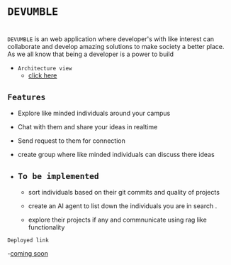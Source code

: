 # `DEVUMBLE`
#
`DEVUMBLE` is an web application where developer's with like interest can collaborate and develop amazing solutions to make society a better place. As we all know that being a developer is a power to build

- `Architecture view`
  - [click here](https://excalidraw.com/#json=elWWjyLEBfdwujv6aUqQ3,ODMx4OKqf1U-la3Mv8460A)

##
`Features`
 - 
 - Explore like minded individuals around your campus
 
 - Chat with them and share your ideas in realtime

 - Send request to them for connection

 - create group where like minded individuals can discuss there ideas 

 - `To be implemented `
   -
   - sort individuals based on their git commits and quality of projects
    - create an AI agent to list down the individuals you are in search .

   - explore their projects if any and commnunicate using rag like functionality


`Deployed link`
 
 -[coming soon]()   
